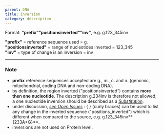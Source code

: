 ```yaml
---
parent: DNA
title: inversion
category: description
---
```


Format:   **"prefix""positionsinverted""inv"**,  e.g. g.123_345inv

**"prefix"**  =  reference sequence used  =  g.<br>
**"positionsinverted"**  =  range of nucleotides inverted  =  123_345<br>
**"inv"**  =  type of change is an inversion  =  inv

---

### Note

*	**prefix** reference sequences accepted are g., m., c. and n. (genomic, mitochondrial, coding DNA and non-coding DNA).
*	by definition, the region inverted ("positionsinverted") contains **more then one nucleotide**. The description g.234inv is therefore not allowed; a one nucleotide inversion should be described as a [_Substitution_](/recommendations/DNA/variant/substitution/). 
*	under discussion, [_see Open Issues_](/recommendations/open-issues/#imperfectcopy)
	:	{ } (curly braces) can be used to list any change in the inverted sequence ("positions_inverted") which is different when compared to the source, e.g. g.123_345inv**{233A>G}**.
*	inversions are not used on Protein level.
